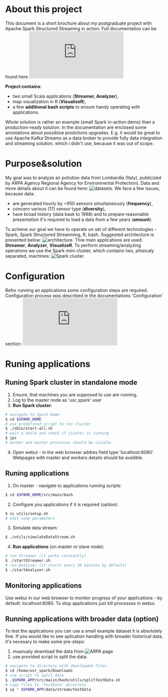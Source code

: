 # About this project
This document is a short brochure about my postgraduate project with Apache Spark Structured Streaming in action. Full documentation can be found here ![documentation](https://github.com/tomaszkubat/SparkStreaming/tree/master/doc/documentation.pdf)

**Project contains**:
- two small Scala applications (**Streamer, Analyzer**),
- map visualization in R (**VisualizeR**),
- a few **additional bash scripts** to ensure handy operating with applications.

Whole solution is rather an example (small Spark in-action demo) than a production-ready solution. In the documentation are enclosed some annotations about possibloe prodctions upgrades. E.g. it would be great to use Apache Kafka Streams as a data broker to provide fully data integration and streaming solution, which i didn't use, because it was out of scope.


# Purpose&solution
My goal was to analyze air pollution data from Lombardia (Italy), publicized by ARPA Agency Regional Agency for Environmental Protection). Data and more details about it can be found here: ![datasets](https://dati.lombardia.it/stories/s/auv9-c2sj). We face a few issues, because data:  
- are generated hourly by ~950 sensors simultaneously (**frequency**),
- concern various (17) sensor type (**diversity**),
- have broad history (data bask to 1968) and to prepare reasonable presentation it's required to load a data from a few years (**amount**).

To achieve our goal we have to operate on set of different technologies - Spark, Spark Structured Streanming, R, bash. Suggested architecture is presented below: ![architecture](https://github.com/tomaszkubat/SparkStreaming/tree/master/doc/img/fin/cluster.png).
Thre main applications are used: **Streamer**, **Analyzer**, **VisualizeR**. To perform streaming/analyzing operations we use the Spark mini-cluster, which contains two, phisicaly separated, machines:
![Spark cluster](https://github.com/tomaszkubat/SparkStreaming/tree/master/doc/img/fin/architecture.png).


# Configuration
Befor running an applications some configuration steps are required. Configuration process was described in the documentations 'Configuration' section: ![documentation](https://github.com/tomaszkubat/SparkStreaming/tree/master/doc/documentation.pdf)


# Runing applications
## Runing Spark cluster in standalone mode
1) Ensure, that machines you are supposed to use are running.
2) Log to the master node as 'usr_spark' user
3) **Run Spark cluster**:
```bash
# navigate to Spark Home
$ cd $SPARK_HOME
# use predefined script to run cluster
$ ./sbin/start-all.sh
# wait a while and check if cluster is running
$ jps
# worker and master processes should be visible
```
4) Open webui - in the web browser addres field type 'localhost:8080'. Webpages with master and workers details should be availible.

## Runing applications
1) On master - navigate to applications running scripts:
```bash
$ cd $SPARK_HOME/src/main/bash
```
2) Configure you applications if it is required (option):
```bash
$ vi utils/setup.sh
# edit some parameters
```
3) Simulate data stream:
```bash
$ ./utils/simulateDataStream.sh
```
4) **Run applications** (on master or slave node):
```bash
# run Streamer (it works constantly)
$ ./startStreamer.sh
# run Analyzer (it starts every 30 minutes by default)
$ ./startAnalyzer.sh
```

## Monitoring applications
Use webui in our web browser to monitor progress of your applications - by default: localhost:8080.
To stop applications just kill processes in webui.

## Running applications with broader data (option)
To test the applications you can use a small example dataset it is absolutely fine. If you would like to see aplication handling with broader historical data, it's necesary to make some pre-steps:
1) muanualy download the data from ![ARPA page](https://dati.lombardia.it/stories/s/auv9-c2sj)
2) use provided script to split the data:
```bash
# navigate to directory with downloaded files
$ cd /home/usr_spark/Downloads
# use script to split data
$ .$SPARK_APP/src/maiin/bash/utils/splitTestData.sh
# copy files to 'testData' directory
$ cp * $SPARK_APP/data/stream/testData
```
